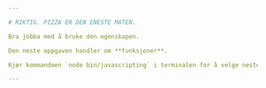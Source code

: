 ```yaml
---

# RIKTIG. PIZZA ER DEN ENESTE MATEN.

Bra jobba med å bruke den egenskapen.

Den neste oppgaven handler om **funksjoner**.

Kjør kommandoen `node bin/javascripting` i terminalen for å velge neste oppgave.

---
```

